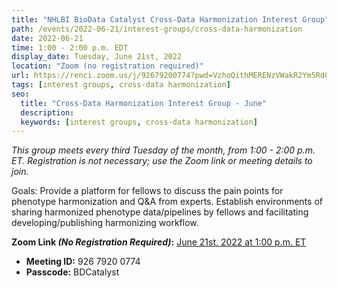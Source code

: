 ```yaml
---
title: "NHLBI BioData Catalyst Cross-Data Harmonization Interest Group"
path: /events/2022-06-21/interest-groups/cross-data-harmonization
date: 2022-06-21
time: 1:00 - 2:00 p.m. EDT
display_date: Tuesday, June 21st, 2022
location: "Zoom (no registration required)"
url: https://renci.zoom.us/j/92679200774?pwd=VzhoQithMERENzVWakR2Ym5Rd0tydz09
tags: [interest groups, cross-data harmonization]
seo:
  title: "Cross-Data Harmonization Interest Group - June"
  description:
  keywords: [interest groups, cross-data harmonization]
---
```


*This group meets every third Tuesday of the month, from 1:00 - 2:00 p.m. ET. Registration is not necessary; use the Zoom link or meeting details to join.*

Goals: Provide a platform for fellows to discuss the pain points for phenotype harmonization and Q&A from experts. Establish environments of sharing harmonized phenotype data/pipelines by fellows and facilitating developing/publishing harmonizing workflow.

**Zoom Link *(No Registration Required)*:** [June 21st, 2022 at 1:00 p.m. ET](https://renci.zoom.us/j/92679200774?pwd=VzhoQithMERENzVWakR2Ym5Rd0tydz09)
- **Meeting ID:** 926 7920 0774
- **Passcode:** BDCatalyst
